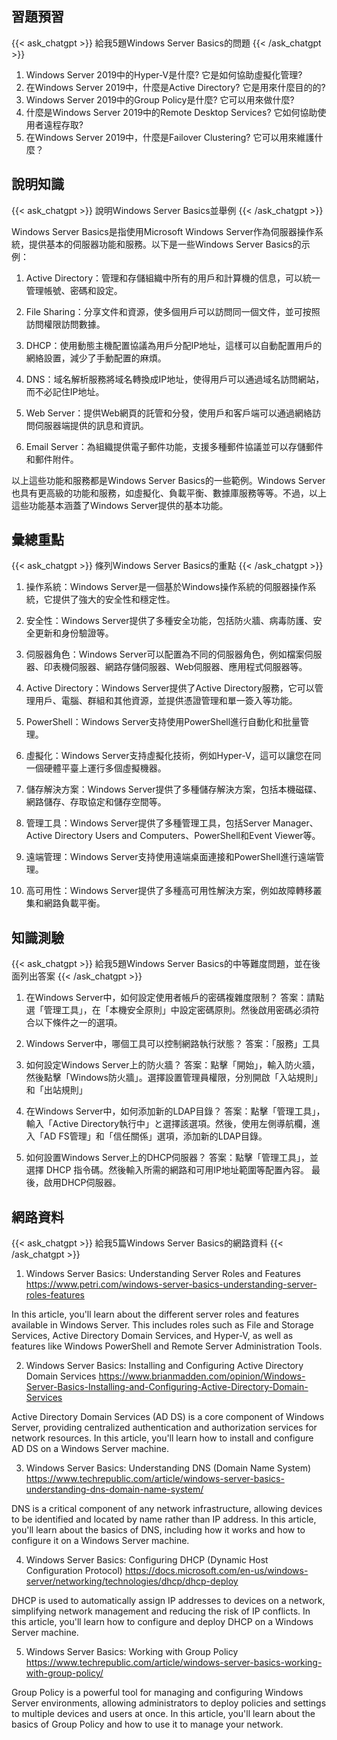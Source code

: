 ## 習題預習
{{< ask_chatgpt >}}
給我5題Windows Server Basics的問題
{{< /ask_chatgpt >}}



1. Windows Server 2019中的Hyper-V是什麼? 它是如何協助虛擬化管理?
2. 在Windows Server 2019中，什麼是Active Directory? 它是用來什麼目的的?
3. Windows Server 2019中的Group Policy是什麼? 它可以用來做什麼?
4. 什麼是Windows Server 2019中的Remote Desktop Services? 它如何協助使用者遠程存取?
5. 在Windows Server 2019中，什麼是Failover Clustering? 它可以用來維護什麼？   

## 說明知識
{{< ask_chatgpt >}}
說明Windows Server Basics並舉例
{{< /ask_chatgpt >}}



Windows Server Basics是指使用Microsoft Windows Server作為伺服器操作系統，提供基本的伺服器功能和服務。以下是一些Windows Server Basics的示例：

1. Active Directory：管理和存儲組織中所有的用戶和計算機的信息，可以統一管理帳號、密碼和設定。

2. File Sharing：分享文件和資源，使多個用戶可以訪問同一個文件，並可按照訪問權限訪問數據。

3. DHCP：使用動態主機配置協議為用戶分配IP地址，這樣可以自動配置用戶的網絡設置，減少了手動配置的麻煩。

4. DNS：域名解析服務將域名轉換成IP地址，使得用戶可以通過域名訪問網站，而不必記住IP地址。

5. Web Server：提供Web網頁的託管和分發，使用戶和客戶端可以通過網絡訪問伺服器端提供的訊息和資訊。

6. Email Server：為組織提供電子郵件功能，支援多種郵件協議並可以存儲郵件和郵件附件。

以上這些功能和服務都是Windows Server Basics的一些範例。Windows Server也具有更高級的功能和服務，如虛擬化、負載平衡、數據庫服務等等。不過，以上這些功能基本涵蓋了Windows Server提供的基本功能。   

## 彙總重點
{{< ask_chatgpt >}}
條列Windows Server Basics的重點
{{< /ask_chatgpt >}}



1. 操作系統：Windows Server是一個基於Windows操作系統的伺服器操作系統，它提供了強大的安全性和穩定性。

2. 安全性：Windows Server提供了多種安全功能，包括防火牆、病毒防護、安全更新和身份驗證等。

3. 伺服器角色：Windows Server可以配置為不同的伺服器角色，例如檔案伺服器、印表機伺服器、網路存儲伺服器、Web伺服器、應用程式伺服器等。

4. Active Directory：Windows Server提供了Active Directory服務，它可以管理用戶、電腦、群組和其他資源，並提供憑證管理和單一簽入等功能。

5. PowerShell：Windows Server支持使用PowerShell進行自動化和批量管理。

6. 虛擬化：Windows Server支持虛擬化技術，例如Hyper-V，這可以讓您在同一個硬體平臺上運行多個虛擬機器。

7. 儲存解決方案：Windows Server提供了多種儲存解決方案，包括本機磁碟、網路儲存、存取協定和儲存空間等。

8. 管理工具：Windows Server提供了多種管理工具，包括Server Manager、Active Directory Users and Computers、PowerShell和Event Viewer等。

9. 遠端管理：Windows Server支持使用遠端桌面連接和PowerShell進行遠端管理。

10. 高可用性：Windows Server提供了多種高可用性解決方案，例如故障轉移叢集和網路負載平衡。   

## 知識測驗
{{< ask_chatgpt >}}
給我5題Windows Server Basics的中等難度問題，並在後面列出答案
{{< /ask_chatgpt >}}



1. 在Windows Server中，如何設定使用者帳戶的密碼複雜度限制？ 
答案：請點選「管理工具」，在「本機安全原則」中設定密碼原則。然後啟用密碼必須符合以下條件之一的選項。 

2. Windows Server中，哪個工具可以控制網路執行狀態？ 
答案：「服務」工具 

3. 如何設定Windows Server上的防火牆？ 
答案：點擊「開始」，輸入防火牆，然後點擊「Windows防火牆」。選擇設置管理員權限，分別開啟「入站規則」和「出站規則」 

4. 在Windows Server中，如何添加新的LDAP目錄？ 
答案：點擊「管理工具」，輸入「Active Directory執行中」と選擇該選項。然後，使用左側導航欄，進入「AD FS管理」和「信任關係」選項，添加新的LDAP目錄。 

5. 如何設置Windows Server上的DHCP伺服器？ 
答案：點擊「管理工具」，並選擇 DHCP 指令碼。然後輸入所需的網路和可用IP地址範圍等配置內容。 最後，啟用DHCP伺服器。   

## 網路資料
{{< ask_chatgpt >}}
給我5篇Windows Server Basics的網路資料
{{< /ask_chatgpt >}}



1. Windows Server Basics: Understanding Server Roles and Features
https://www.petri.com/windows-server-basics-understanding-server-roles-features

In this article, you'll learn about the different server roles and features available in Windows Server. This includes roles such as File and Storage Services, Active Directory Domain Services, and Hyper-V, as well as features like Windows PowerShell and Remote Server Administration Tools.

2. Windows Server Basics: Installing and Configuring Active Directory Domain Services
https://www.brianmadden.com/opinion/Windows-Server-Basics-Installing-and-Configuring-Active-Directory-Domain-Services

Active Directory Domain Services (AD DS) is a core component of Windows Server, providing centralized authentication and authorization services for network resources. In this article, you'll learn how to install and configure AD DS on a Windows Server machine.

3. Windows Server Basics: Understanding DNS (Domain Name System)
https://www.techrepublic.com/article/windows-server-basics-understanding-dns-domain-name-system/

DNS is a critical component of any network infrastructure, allowing devices to be identified and located by name rather than IP address. In this article, you'll learn about the basics of DNS, including how it works and how to configure it on a Windows Server machine.

4. Windows Server Basics: Configuring DHCP (Dynamic Host Configuration Protocol)
https://docs.microsoft.com/en-us/windows-server/networking/technologies/dhcp/dhcp-deploy

DHCP is used to automatically assign IP addresses to devices on a network, simplifying network management and reducing the risk of IP conflicts. In this article, you'll learn how to configure and deploy DHCP on a Windows Server machine.

5. Windows Server Basics: Working with Group Policy
https://www.techrepublic.com/article/windows-server-basics-working-with-group-policy/

Group Policy is a powerful tool for managing and configuring Windows Server environments, allowing administrators to deploy policies and settings to multiple devices and users at once. In this article, you'll learn about the basics of Group Policy and how to use it to manage your network.   

